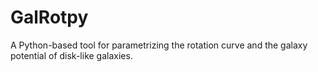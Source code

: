 # GalRotpy
A Python-based tool for parametrizing the rotation curve and the galaxy potential of disk-like galaxies.
